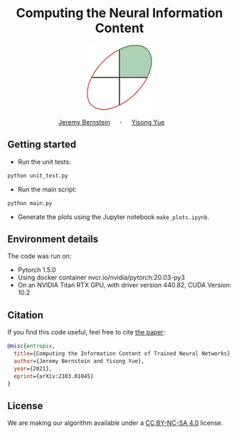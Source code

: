 <h1 align="center">Computing the Neural Information Content</h1>

<p align="center">
  <img src="orthant.svg" width="150"/>
</p>

<p align="center">
  <a href="https://jeremybernste.in" target="_blank">Jeremy&nbsp;Bernstein</a> &emsp; <b>&middot;</b> &emsp;
  <a href="http://www.yisongyue.com" target="_blank">Yisong&nbsp;Yue</a> &emsp; &emsp;
</p>

## Getting started
- Run the unit tests:
```bash
python unit_test.py
```
- Run the main script:
```bash
python main.py
```
- Generate the plots using the Jupyter notebook `make_plots.ipynb`.

## Environment details
The code was run on:
- Pytorch 1.5.0
- Using docker container nvcr.io/nvidia/pytorch:20.03-py3
- On an NVIDIA Titan RTX GPU, with driver version 440.82, CUDA Version: 10.2

## Citation

If you find this code useful, feel free to cite [the paper](https://arxiv.org/abs/2103.01045):

```bibtex
@misc{entropix,
  title={Computing the Information Content of Trained Neural Networks},
  author={Jeremy Bernstein and Yisong Yue},
  year={2021},
  eprint={arXiv:2103.01045}
}
```

## License

We are making our algorithm available under a [CC BY-NC-SA 4.0](https://creativecommons.org/licenses/by-nc-sa/4.0/) license.
